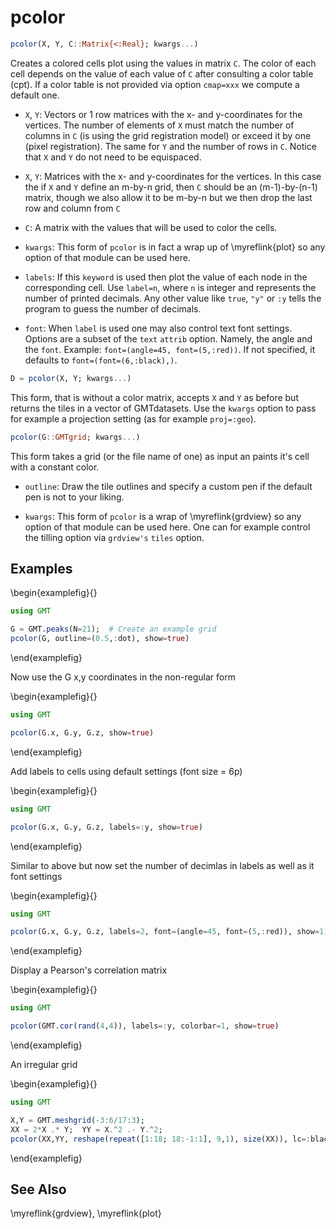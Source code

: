 # pcolor

```julia
pcolor(X, Y, C::Matrix{<:Real}; kwargs...)
```

Creates a colored cells plot using the values in matrix `C`. The color of each cell depends on the value of each
value of `C` after consulting a color table (cpt). If a color table is not provided via option `cmap=xxx` we
compute a default one.

- `X`, `Y`: Vectors or 1 row matrices with the x- and y-coordinates for the vertices. The number of
  elements of `X` must match the number of columns in `C` (is using the grid registration model) or exceed
  it by one (pixel registration). The same for `Y` and the number of rows in `C`. Notice that `X` and `Y`
  do not need to be equispaced.

- `X`, `Y`: Matrices with the x- and y-coordinates for the vertices. In this case the if `X` and `Y` define an
  m-by-n grid, then `C` should be an (m-1)-by-(n-1) matrix, though we also allow it to be m-by-n but we then
  drop the last row and column from `C`

- `C`: A matrix with the values that will be used to color the cells.

- `kwargs`: This form of `pcolor` is in fact a wrap up of \myreflink{plot} so any option of that module can be used here.

- `labels`: If this ``keyword`` is used then plot the value of each node in the corresponding cell. Use `label=n`,
  where ``n`` is integer and represents the number of printed decimals. Any other value like ``true``, ``"y"``
  or ``:y`` tells the program to guess the number of decimals.

- `font`: When `label` is used one may also control text font settings. Options are a subset of the ``text`` `attrib`
  option. Namely, the angle and the ``font``. Example: ``font=(angle=45, font=(5,:red))``. If not specified, it
  defaults to ``font=(font=(6,:black),)``.

```julia
D = pcolor(X, Y; kwargs...)
```

This form, that is without a color matrix, accepts `X` and `Y` as before but returns the tiles in a vector of
GMTdatasets. Use the `kwargs` option to pass for example a projection setting (as for example ``proj=:geo``).

```julia
pcolor(G::GMTgrid; kwargs...)
```

This form takes a grid (or the file name of one) as input an paints it's cell with a constant color.

- `outline`: Draw the tile outlines and specify a custom pen if the default pen is not to your liking.

- `kwargs`: This form of `pcolor` is a wrap of \myreflink{grdview} so any option of that module can be used here.
  One can for example control the tilling option via ``grdview's`` ``tiles`` option.


Examples
--------

\begin{examplefig}{}
```julia
using GMT

G = GMT.peaks(N=21);  # Create an example grid
pcolor(G, outline=(0.5,:dot), show=true)
```
\end{examplefig}

Now use the G x,y coordinates in the non-regular form

\begin{examplefig}{}
```julia
using GMT

pcolor(G.x, G.y, G.z, show=true)
```
\end{examplefig}

Add labels to cells using default settings (font size = 6p)

\begin{examplefig}{}
```julia
using GMT

pcolor(G.x, G.y, G.z, labels=:y, show=true)
```
\end{examplefig}

Similar to above but now set the number of decimlas in labels as well as it font settings

\begin{examplefig}{}
```julia
using GMT

pcolor(G.x, G.y, G.z, labels=2, font=(angle=45, font=(5,:red)), show=1)
```
\end{examplefig}

Display a Pearson's correlation matrix

\begin{examplefig}{}
```julia
using GMT

pcolor(GMT.cor(rand(4,4)), labels=:y, colorbar=1, show=true)
```
\end{examplefig}

An irregular grid

\begin{examplefig}{}
```julia
using GMT

X,Y = GMT.meshgrid(-3:6/17:3);
XX = 2*X .* Y;	YY = X.^2 .- Y.^2;
pcolor(XX,YY, reshape(repeat([1:18; 18:-1:1], 9,1), size(XX)), lc=:black, show=true)
```
\end{examplefig}

See Also
--------

\myreflink{grdview}, \myreflink{plot}
